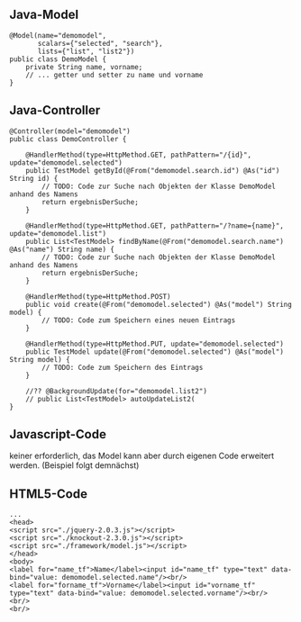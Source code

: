 Java-Model
----------

	@Model(name="demomodel", 
	       scalars={"selected", "search"},
	       lists={"list", "list2"})
	public class DemoModel {
	    private String name, vorname;
	    // ... getter und setter zu name und vorname
	}

Java-Controller
---------------

	@Controller(model="demomodel")
	public class DemoController {

	    @HandlerMethod(type=HttpMethod.GET, pathPattern="/{id}", update="demomodel.selected")
	    public TestModel getById(@From("demomodel.search.id") @As("id") String id) {
	        // TODO: Code zur Suche nach Objekten der Klasse DemoModel anhand des Namens    
	        return ergebnisDerSuche;
	    }

	    @HandlerMethod(type=HttpMethod.GET, pathPattern="/?name={name}", update="demomodel.list")
	    public List<TestModel> findByName(@From("demomodel.search.name") @As("name") String name) {
	        // TODO: Code zur Suche nach Objekten der Klasse DemoModel anhand des Namens    
	        return ergebnisDerSuche;
	    }

	    @HandlerMethod(type=HttpMethod.POST)
	    public void create(@From("demomodel.selected") @As("model") String model) {
	        // TODO: Code zum Speichern eines neuen Eintrags
	    }

	    @HandlerMethod(type=HttpMethod.PUT, update="demomodel.selected")
	    public TestModel update(@From("demomodel.selected") @As("model") String model) {
	        // TODO: Code zum Speichern des Eintrags
	    }

	    //?? @BackgroundUpdate(for="demomodel.list2")
	    // public List<TestModel> autoUpdateList2(
	} 

Javascript-Code
---------------

keiner erforderlich, das Model kann aber durch eigenen Code erweitert werden. (Beispiel folgt demnächst)

HTML5-Code
----------

	...
	<head>
	<script src="./jquery-2.0.3.js"></script>
	<script src="./knockout-2.3.0.js"></script>
	<script src="./framework/model.js"></script>
	</head>
	<body>
	<label for="name_tf">Name</label><input id="name_tf" type="text" data-bind="value: demomodel.selected.name"/><br/>
	<label for="forname_tf">Vorname</label><input id="vorname_tf" type="text" data-bind="value: demomodel.selected.vorname"/><br/>
	<br/>
	<br/>

